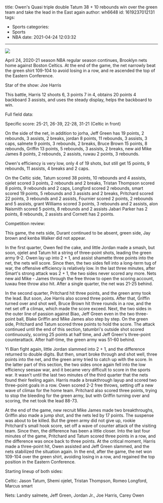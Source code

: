 title: Owen's Quasi triple double Tatum 38 + 10 rebounds win over the green team and take the lead in the East again
author: wh6648
id: 1619237012131
tags: 
- Sports
categories: 
- Sports
- NBA
date: 2021-04-24 12:03:32
---
![](https://p6.itc.cn/q_70/images01/20210424/05d9c2a54b13408b9cf4f91541d76da9.jpeg)


April 24, 2020-21 season NBA regular season continues, Brooklyn nets home against Boston Celtics. At the end of the game, the net narrowly beat the green shirt 109-104 to avoid losing in a row, and re ascended the top of the Eastern Conference.

Star of the show: Joe Harris

This battle, Harris 12 shoots 6, 3 points 7 in 4, obtains 20 points 4 backboard 3 assists, and uses the steady display, helps the backboard to win.

Full field data:

Specific score: 25-21, 26-39, 22-28, 31-21 (Celtic in front)

On the side of the net, in addition to jorha, Jeff Green has 19 points, 2 rebounds, 3 assists, 2 breaks, jordan 8 points, 11 rebounds, 3 assists, 3 caps, salmete 9 points, 3 rebounds, 2 breaks, Bruce Brown 15 points, 8 rebounds, Griffin 13 points, 5 rebounds, 3 assists, 2 breaks, new aid Mike James 8 points, 2 rebounds, 2 assists, ruwau 2 points, 3 rebounds.

Owen's efficiency is very low, only 4 of 19 shots, but still get 15 points, 9 rebounds, 11 assists, 4 breaks and 2 caps.

On the Celtic side, Tatum scored 38 points, 10 rebounds and 4 assists, ojelet scored 3 points, 2 rebounds and 2 breaks, Tristan Thompson scored 8 points, 9 rebounds and 2 caps, Longford scored 2 rebounds, smart scored 19 points, 5 rebounds and 3 assists and 2 breaks, Pritchard scored 22 points, 3 rebounds and 2 assists, Fournier scored 2 points, 2 rebounds and 5 assists, grant Williams scored 3 points, 3 rebounds and 2 assists, alon Naismith scored 5 points, 8 rebounds and 2 assists Jabari Parker has 2 points, 8 rebounds, 2 assists and Cornett has 2 points.

Competition review:

This game, the nets side, Durant continued to be absent, green side, Jay brown and kenba Walker did not appear.

In the first quarter, Owen fed the cake, and little Jordan made a smash, but soon, ojelet and Tatum hit a string of three-point shots, leading the green army 9-2. Owen lay up into 2 + 1, and assist shamette three points into the net, the nets will score. Since then, the two sides fell into a long-term tug of war, the offensive efficiency is relatively low. In the last three minutes, after Smart's strong attack was 2 + 1, the two sides never scored any more. Nets new aid Mike - James through the free throw to open the scoring account, luwau free throw also hit. After a single quarter, the net was 21-25 behind.

In the second quarter, Pritchard hit three points, and the green army took the lead. But soon, Joe Harris also scored three points. After that, Griffin turned over and shot well, Bruce Brown hit three rounds in a row, and the net set off a climax, which made the score exceed. Next, the two sides in the outer line of passion against Biao, Jeff Green even in the two three-point ball, Blake Griffin and Mike James also step by step. On the green side, Pritchard and Tatum scored three points to hold the score. The attack continued until the end of this section, tatumbri's outside shot scored continuously, scoring 25 points at half time, and Jeff Green's three-point counterattack. After half-time, the green army was 51-60 behind.

Yi Bian fight again, little Jordan slammed into 2 + 1, and the difference returned to double digits. But then, smart broke through and shot well, three points into the net, and the green army tried to catch up with the score. In the latter part of this section, the two sides once again fell into the low efficiency seesaw war, and it became very difficult to score in the sports war. It wasn't until the last two minutes of the third quarter that the nets found their feeling again. Harris made a breakthrough layup and scored two three-point goals in a row. Owen scored 2-2 free throws, setting off a new wave of climax for the home team. Pritchard also scored three points, trying to stop the bleeding for the green army, but with Griffin turning over and scoring, the net took the lead 88-73.

At the end of the game, new recruit Mike James made two breakthroughs, Griffin also made a jump shot, and the nets led by 17 points. The suspense was about to be killed. But the green army did not give up, rookie Pritchard's small hook score, set off a wave of counter attack of the visiting team. Since then, the difference has been a little closer. Into the last four minutes of the game, Pritchard and Tatum scored three points in a row, and the difference was once back to three points. At the critical moment, Harris made a three-point hit, Owen assisted and Jeff Green slammed, and the nets stabilized the situation again. In the end, after the game, the net won 109-104 over the green shirt, avoiding losing in a row, and regained the top position in the Eastern Conference.

Starting lineup of both sides:

Celtic: Jason Tatum, Shemi ojelet, Tristan Thompson, Romeo Longford, Marcus smart

Nets: Landry salmete, Jeff Green, Jordan Jr., Joe Harris, Carey Owen

